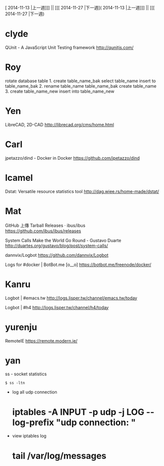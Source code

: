 [ 2014-11-13 |上一週]]] || [[[ 2014-11-27 |下一週]( 2014-11-13 |上一週]]] || [[[ 2014-11-27 |下一週)



# clyde

QUnit - A JavaScript Unit Testing framework
<http://qunitjs.com/>  

# Roy

rotate database table
1. 
create table_name_bak
select table_name insert to table_name_bak
2. 
rename table_name table_name_bak
create table_name
3.
create table_name_new
insert into table_name_new

# Yen

LibreCAD, 2D-CAD
<http://librecad.org/cms/home.html>  

# Carl

jpetazzo/dind - Docker in Docker
<https://github.com/jpetazzo/dind>  

# lcamel

Dstat: Versatile resource statistics tool
<http://dag.wiee.rs/home-made/dstat/>  

# Mat

GitHub 上傳 Tarball
Releases · ibus/ibus
<https://github.com/ibus/ibus/releases>  

System Calls Make the World Go Round - Gustavo Duarte
<http://duartes.org/gustavo/blog/post/system-calls/>  

dannvix/Logbot
<https://github.com/dannvix/Logbot>  

Logs for #docker | BotBot.me [o__o]
<https://botbot.me/freenode/docker/>  

# Kanru

Logbot | #emacs.tw
<http://logs.lisper.tw/channel/emacs.tw/today>  

Logbot | #h4
<http://logs.lisper.tw/channel/h4/today>  

# yurenju

RemoteIE
<https://remote.modern.ie/>  

# yan

ss - socket statistics


    $ ss -ltn


* log all udp connection


    # iptables -A INPUT -p udp -j LOG --log-prefix "udp connection: "


* view iptables log


    # tail /var/log/messages
